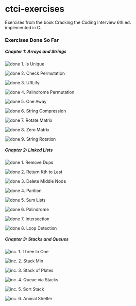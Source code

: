 [red_x]: http://icons.iconarchive.com/icons/famfamfam/silk/16/cross-icon.png "Not Done"
[check]: http://icons.iconarchive.com/icons/famfamfam/silk/16/tick-icon.png "Done"

# ctci-exercises
Exercises from the book Cracking the Coding Interview 6th ed. implemented in C.

### Exercises Done So Far

##### Chapter 1: Arrays and Strings

![done][check] 1. Is Unique

![done][check] 2. Check Permutation

![done][check] 3. URLify

![done][check] 4. Palindrome Permutation

![done][check] 5. One Away

![done][check] 6. String Compression

![done][check] 7. Rotate Matrix

![done][check] 8. Zero Matrix

![done][check] 9. String Rotation

##### Chapter 2: Linked Lists

![done][check] 1. Remove Dups

![done][check] 2. Return Kth to Last

![done][check] 3. Delete Middle Node

![done][check] 4. Parition

![done][check] 5. Sum Lists

![done][check] 6. Palindrome

![done][check] 7. Intersection

![done][check] 8. Loop Detection

##### Chapter 3: Stacks and Queues

![inc.][red_x] 1. Three In One

![inc.][red_x] 2. Stack Min

![inc.][red_x] 3. Stack of Plates

![inc.][red_x] 4. Queue via Stacks

![inc.][red_x] 5. Sort Stack

![inc.][red_x] 6. Animal Shelter
